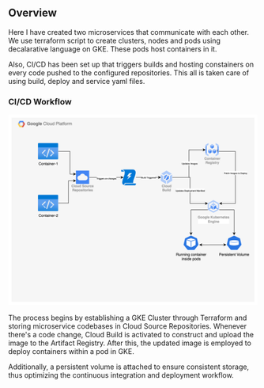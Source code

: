 ## Overview

Here I have created two microservices that communicate with each other. We use terraform script to create clusters, nodes and pods using decalarative language on GKE. These pods host containers in it.

Also, CI/CD has been set up that triggers builds and hosting constainers on every code pushed to the configured repositories. This all is taken care of using build, deploy and service yaml files.

### CI/CD Workflow
![Alt text](/images/cicd-workflow.png)

The process begins by establishing a GKE Cluster through Terraform and storing microservice codebases in Cloud Source Repositories. Whenever there's a code change, Cloud Build is activated to construct and upload the image to the Artifact Registry. After this, the updated image is employed to deploy containers within a pod in GKE.

Additionally, a persistent volume is attached to ensure consistent storage, thus optimizing the continuous integration and deployment workflow.